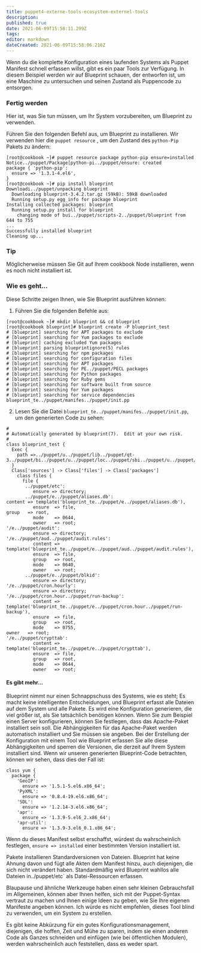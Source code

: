 ```yaml
---
title: puppet4-externe-tools-ecosystem-externel-tools
description: 
published: true
date: 2021-06-09T15:58:11.299Z
tags: 
editor: markdown
dateCreated: 2021-06-09T15:58:06.216Z
---
```


Wenn du die komplette Konfiguration eines laufenden Systems als Puppet Manifest schnell erfassen willst, gibt es ein paar Tools zur Verfügung. In diesem Beispiel werden wir auf Blueprint schauen, der entworfen ist, um eine Maschine zu untersuchen und seinen Zustand als Puppencode zu entsorgen.

### Fertig werden

Hier ist, was Sie tun müssen, um Ihr System vorzubereiten, um Blueprint zu verwenden.

Führen Sie den folgenden Befehl aus, um Blueprint zu installieren. Wir verwenden hier die `puppet resource` , um den Zustand des `python-Pip` Pakets zu ändern:
```
[root@cookbook ~]# puppet resource package python-pip ensure=installed
Notice../puppet/Package[python-pi../puppet/ensure: created
package { 'python-pip':
  ensure => '1.3.1-4.el6',
}
[root@cookbook ~]# pip install blueprint
Downloadi../puppet/unpacking blueprint
  Downloading blueprint-3.4.2.tar.gz (59kB): 59kB downloaded
  Running setup.py egg_info for package blueprint
Installing collected packages: blueprint
  Running setup.py install for blueprint
    changing mode of bui../puppet/scripts-2../puppet/blueprint from 644 to 755
...
Successfully installed blueprint
Cleaning up...
```

### Tip
Möglicherweise müssen Sie Git auf Ihrem cookbook Node installieren, wenn es noch nicht installiert ist.

### Wie es geht...

Diese Schritte zeigen Ihnen, wie Sie Blueprint ausführen können:

1. Führen Sie die folgenden Befehle aus:
```
[root@cookbook ~]# mkdir blueprint && cd blueprint
[root@cookbook blueprint]# blueprint create -P blueprint_test
# [blueprint] searching for APT packages to exclude
# [blueprint] searching for Yum packages to exclude
# [blueprint] caching excluded Yum packages
# [blueprint] parsing blueprintignore(5) rules
# [blueprint] searching for npm packages
# [blueprint] searching for configuration files
# [blueprint] searching for APT packages
# [blueprint] searching for PE../puppet/PECL packages
# [blueprint] searching for Python packages
# [blueprint] searching for Ruby gems
# [blueprint] searching for software built from source
# [blueprint] searching for Yum packages
# [blueprint] searching for service dependencies
blueprint_te../puppet/manifes../puppet/init.pp
```

2. Lesen Sie die Datei `blueprint_te../puppet/manifes../puppet/init.pp`, um den generierten Code zu sehen:
```
#
# Automatically generated by blueprint(7).  Edit at your own risk.
#
class blueprint_test {
  Exec {
    path =>../puppet/u../puppet/lib../puppet/qt-3../puppet/bi../puppet/u../puppet/loc../puppet/sbi../puppet/u../puppet/loc../puppet/bi../puppet/sbi../puppet/bi../puppet/u../puppet/sbi../puppet/u../puppet/bi../puppet/ro../puppet/bin',
  }
  Class['sources'] -> Class['files'] -> Class['packages']
    class files {
      file {
       ../puppet/etc':
          ensure => directory;
       ../puppet/e../puppet/aliases.db':
content => template('blueprint_te../puppet/e../puppet/aliases.db'),
          ensure  => file,
group   => root,
          mode    => 0644,
          owner   => root;
'/e../puppet/audit':
          ensure => directory;
'/e../puppet/aud../puppet/audit.rules':
          content => template('blueprint_te../puppet/e../puppet/aud../puppet/audit.rules'),
          ensure  => file,
          group   => root,
          mode    => 0640,
          owner   => root;
       ../puppet/e../puppet/blkid':
          ensure => directory;
'/e../puppet/cron.hourly':
          ensure => directory;
'/e../puppet/cron.hour../puppet/run-backup':
          content => template('blueprint_te../puppet/e../puppet/cron.hour../puppet/run-backup'),
          ensure  => file,
          group   => root,
          mode    => 0755,
owner   => root;
'/e../puppet/crypttab':
          content => template('blueprint_te../puppet/e../puppet/crypttab'),
          ensure  => file,
          group   => root,
          mode    => 0644,
          owner   => root;
```

#### Es gibt mehr...

Blueprint nimmt nur einen Schnappschuss des Systems, wie es steht; Es macht keine intelligenten Entscheidungen, und Blueprint erfasst alle Dateien auf dem System und alle Pakete. Es wird eine Konfiguration generieren, die viel größer ist, als Sie tatsächlich benötigen können. Wenn Sie zum Beispiel einen Server konfigurieren, können Sie festlegen, dass das Apache-Paket installiert sein soll. Die Abhängigkeiten für das Apache-Paket werden automatisch installiert und Sie müssen sie angeben. Bei der Erstellung der Konfiguration mit einem Tool wie Blueprint erfassen Sie alle diese Abhängigkeiten und sperren die Versionen, die derzeit auf Ihrem System installiert sind. Wenn wir unseren generierten Blueprint-Code betrachten, können wir sehen, dass dies der Fall ist:
```
class yum {
  package {
    'GeoIP':
      ensure => '1.5.1-5.el6.x86_64';
    'PyXML':
      ensure => '0.8.4-19.el6.x86_64';
    'SDL':
      ensure => '1.2.14-3.el6.x86_64';
    'apr':
      ensure => '1.3.9-5.el6_2.x86_64';
    'apr-util':
      ensure => '1.3.9-3.el6_0.1.x86_64';
```

Wenn du dieses Manifest selbst erschaffst, würdest du wahrscheinlich festlegen, `ensure => installed` einer bestimmten Version installiert ist.

Pakete installieren Standardversionen von Dateien. Blueprint hat keine Ahnung davon und fügt alle Akten dem Manifest hinzu, auch diejenigen, die sich nicht verändert haben. Standardmäßig wird Blueprint wahllos alle Dateien in../puppet/etc` als Datei-Ressourcen erfassen.

Blaupause und ähnliche Werkzeuge haben einen sehr kleinen Gebrauchsfall im Allgemeinen, können aber Ihnen helfen, sich mit der Puppet-Syntax vertraut zu machen und Ihnen einige Ideen zu geben, wie Sie Ihre eigenen Manifeste angeben können. Ich würde es nicht empfehlen, dieses Tool blind zu verwenden, um ein System zu erstellen.

Es gibt keine Abkürzung für ein gutes Konfigurationsmanagement, diejenigen, die hoffen, Zeit und Mühe zu sparen, indem sie einen anderen Code als Ganzes schneiden und einfügen (wie bei öffentlichen Modulen), werden wahrscheinlich auch feststellen, dass es weder spart.